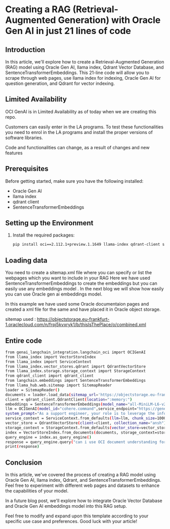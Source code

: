 
# Creating a RAG (Retrieval-Augmented Generation) with Oracle Gen AI in just 21 lines of code

## Introduction
In this article, we'll explore how to create a Retrieval-Augmented Generation (RAG) model using Oracle Gen AI, llama index, Qdrant Vector Database, and SentenceTransformerEmbeddings. This 21-line code will allow you to scrape through web pages, use llama index for indexing, Oracle Gen AI for question generation, and Qdrant for vector indexing.


## Limited Availability

OCI GenAI is in Limited Availability as of today when we are creating this repo.

Customers can easily enter in the LA programs. To test these functionalities you need to enrol in the LA programs and install the proper versions of software libraries.

Code and functionalities can change, as a result of changes and new features

## Prerequisites
Before getting started, make sure you have the following installed:

- Oracle Gen AI
- llama index
- qdrant client
- SentenceTransformerEmbeddings

## Setting up the Environment
1. Install the required packages:
   ```bash
   pip install oci==2.112.1+preview.1.1649 llama-index qdrant-client sentence-transformers
   ```

## Loading data

You need to create a sitemap.xml file where you can specify or list the webpages which you want to include in your RAG 
Here we have used SentenceTransformerEmbeddings to create the embeddings but you can easily use any embeddings model . In the next blog we will show how easily you can use Oracle gen ai embeddings model.

In this example we have used some Oracle documentaion pages and created a xml file for the same and have placed it in Oracle object storage. 

sitemap used : https://objectstorage.eu-frankfurt-1.oraclecloud.com/n/frpj5kvxryk1/b/thisIsThePlace/o/combined.xml

## Entire code

   ```bash
   from genai_langchain_integration.langchain_oci import OCIGenAI
from llama_index import VectorStoreIndex
from llama_index import ServiceContext
from llama_index.vector_stores.qdrant import QdrantVectorStore
from llama_index.storage.storage_context import StorageContext
from qdrant_client import qdrant_client
from langchain.embeddings import SentenceTransformerEmbeddings
from llama_hub.web.sitemap import SitemapReader
loader = SitemapReader()
documents = loader.load_data(sitemap_url='https://objectstorage.eu-frankfurt-1.oraclecloud.com/n/frpj5kvxryk1/b/thisIsThePlace/o/combined.xml')
client = qdrant_client.QdrantClient(location=":memory:")
embeddings = SentenceTransformerEmbeddings(model_name="all-MiniLM-L6-v2")
llm = OCIGenAI(model_id="cohere.command",service_endpoint="https://generativeai.aiservice.us-chicago-1.oci.oraclecloud.com",compartment_id = "ocid1.tenancy.oc1..aaaaaaaa5hwtrus75rauufcfvtnjnz3mc4xm2bzibbigva2bw4ne7ezkvzha",temperature=0.0)
system_prompt="As a support engineer, your role is to leverage the information in the context provided. Your task is to respond to queries based strictly on the information available in the provided context. Do not create new information under any circumstances. Refrain from repeating yourself. Extract your response solely from the context mentioned above. If the context does not contain relevant information for the question, respond with 'How can I assist you with questions related to the document?"
service_context = ServiceContext.from_defaults(llm=llm, chunk_size=1000, chunk_overlap=100, embed_model=embeddings,system_prompt=system_prompt)
vector_store = QdrantVectorStore(client=client, collection_name="ansh")
storage_context = StorageContext.from_defaults(vector_store=vector_store)
index = VectorStoreIndex.from_documents(documents, storage_context=storage_context, service_context=service_context)
query_engine = index.as_query_engine()
response = query_engine.query("can i use OCI document understanding for files in french ?")
print(response)
   ```



## Conclusion

In this article, we've covered the process of creating a RAG model using Oracle Gen AI, llama index, Qdrant, and SentenceTransformerEmbeddings. Feel free to experiment with different web pages and datasets to enhance the capabilities of your model.

In a future blog post, we'll explore how to integrate Oracle Vector Database and Oracle Gen AI embeddings model into this RAG setup.

Feel free to modify and expand upon this template according to your specific use case and preferences. Good luck with your article!
